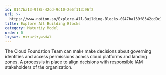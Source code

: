 ```yaml
---
id: 0147ba13-9f83-42cd-9c10-2e5f113c96f2
url: >-
  https://www.notion.so/Explore-All-Building-Blocks-0147ba139f8342cd9c102e5f113c96f2
title: Explore All Building Blocks
category: Maturity Model
order: 0
layout: MaturityModel
---
```




<!-- included database 6e7a1291-6f21-4979-b582-452b0158e2b2 -->


The Cloud Foundation Team can make make decisions about governing identities and access permissions across cloud platforms and landing zones. A process is in place to align decisions with responsible IAM stakeholders of the organization.